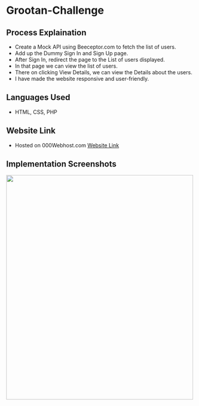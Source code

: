 # Grootan-Challenge

## Process Explaination

* Create a Mock API using Beeceptor.com to fetch the list of users.
* Add up the Dummy Sign In and Sign Up page.
* After Sign In, redirect the page to the List of users displayed.
* In that page we can view the list of users.
* There on clicking View Details, we can view the Details about the users.
* I have made the website responsive and user-friendly.

## Languages Used

* HTML, CSS, PHP

## Website Link

* Hosted on 000Webhost.com <a href="http://www.google.com">Website Link</a>

## Implementation Screenshots

<img src="" width="500" height="600">
